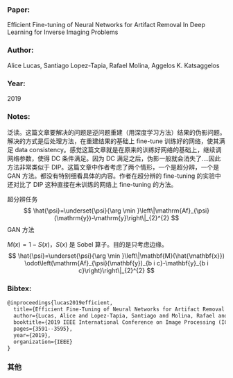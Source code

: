 ### Paper:

Efficient Fine-tuning of Neural Networks for Artifact Removal In Deep Learning for Inverse Imaging Problems

### Author:

Alice Lucas, Santiago Lopez-Tapia, Rafael Molina, Aggelos K. Katsaggelos

### Year:

2019

### Notes:

泛读。这篇文章要解决的问题是逆问题重建（用深度学习方法）结果的伪影问题。解决的方式是后处理方法，在重建结果的基础上 fine-tune 训练好的网络，使其满足 data consistency。感觉这篇文章就是在原来的训练好网络的基础上，继续调网络参数，使得 DC 条件满足。因为 DC 满足之后，伪影一般就会消失了….因此方法非常类似于 DIP。这篇文章中作者考虑了两个情形，一个是超分辨，一个是 GAN 方法。都没有特别细看具体的内容。作者在超分辨的 fine-tuning 的实验中还对比了 DIP 这种直接在未训练的网络上 fine-tuning 的方法。

超分辨任务
$$
\hat{\psi}=\underset{\psi}{\arg \min }\left\|\mathrm{Af}_{\psi}(\mathrm{y})-\mathrm{y}\right\|_{2}^{2}
$$
GAN 方法

$M(x) = 1 - S(x)$，$S(x)$ 是 Sobel 算子。目的是只考虑边缘。 
$$
\hat{\psi}=\underset{\psi}{\arg \min }\left\|\mathbf{M}(\hat{\mathbf{x}}) \odot\left(\mathrm{Af}_{\psi}(\mathbf{y})_{b i c}-\mathbf{y}_{b i c}\right)\right\|_{2}^{2}
$$

### Bibtex:

```latex
@inproceedings{lucas2019efficient,
  title={Efficient Fine-Tuning of Neural Networks for Artifact Removal in Deep Learning for Inverse Imaging Problems},
  author={Lucas, Alice and Lopez-Tapia, Santiago and Molina, Rafael and Katsaggelos, Aggelos K},
  booktitle={2019 IEEE International Conference on Image Processing (ICIP)},
  pages={3591--3595},
  year={2019},
  organization={IEEE}
}
```

### 其他


